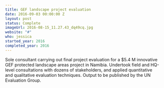 ```yaml
---
title: GEF landscape project evaluation
date: 2016-09-03 00:00:00 Z
layout: post
status: Complete
imageUrl: 2016-08-15_11.27.43_dq49cq.jpg
website: "#"
who: jessica
started_year: 2016
completed_year: 2016
---
```


Sole consultant carrying out final project evaluation for a $5.4 M
innovative GEF protected landscape areas project in Namibia. Undertook
field and HQ-level consultations with dozens of stakeholders, and
applied quantitative and qualitative evaluation techniques. Output to be
published by the UN Evaluation Group.
